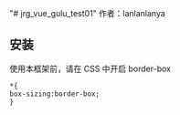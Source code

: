 "# jrg_vue_gulu_test01"
作者：lanlanlanya
## 安装
使用本框架前，请在 CSS 中开启 border-box
```
*{
box-sizing:border-box;
}

```